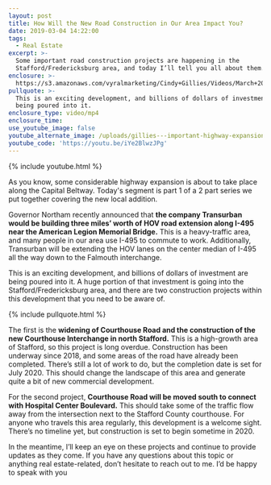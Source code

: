 ```yaml
---
layout: post
title: How Will the New Road Construction in Our Area Impact You?
date: 2019-03-04 14:22:00
tags:
  - Real Estate
excerpt: >-
  Some important road construction projects are happening in the
  Stafford/Fredericksburg area, and today I’ll tell you all about them.
enclosure: >-
  https://s3.amazonaws.com/vyralmarketing/Cindy+Gillies/Videos/March+2019/Stafford+%26+Fredericksburg+Real+Estate+Agent-+Important+Highway+Expansion+Happening+in+Our+Area.mp4
pullquote: >-
  This is an exciting development, and billions of dollars of investment are
  being poured into it.
enclosure_type: video/mp4
enclosure_time:
use_youtube_image: false
youtube_alternate_image: /uploads/gillies---important-highway-expansion-youtube.jpg
youtube_code: 'https://youtu.be/iYe2BlwzJPg'
---
```


{% include youtube.html %}

As you know, some considerable highway expansion is about to take place along the Capital Beltway. Today's segment is part 1 of a 2 part series we put together covering the new local addition.

Governor Northam recently announced that **the company Transurban would be building three miles’ worth of HOV road extension along I-495 near the American Legion Memorial Bridge.** This is a heavy-traffic area, and many people in our area use I-495 to commute to work. Additionally, Transurban will be extending the HOV lanes on the center median of I-495 all the way down to the Falmouth interchange.&nbsp;

This is an exciting development, and billions of dollars of investment are being poured into it. A huge portion of that investment is going into the Stafford/Fredericksburg area, and there are two construction projects within this development that you need to be aware of.

{% include pullquote.html %}

The first is the **widening of Courthouse Road and the construction of the new Courthouse Interchange in north Stafford.** This is a high-growth area of Stafford, so this project is long overdue. Construction has been underway since 2018, and some areas of the road have already been completed. There’s still a lot of work to do, but the completion date is set for July 2020. This should change the landscape of this area and generate quite a bit of new commercial development.&nbsp;

For the second project, **Courthouse Road will be moved south to connect with Hospital Center Boulevard.** This should take some of the traffic flow away from the intersection next to the Stafford County courthouse. For anyone who travels this area regularly, this development is a welcome sight. There’s no timeline yet, but construction is set to begin sometime in 2020.&nbsp;

In the meantime, I’ll keep an eye on these projects and continue to provide updates as they come. If you have any questions about this topic or anything real estate-related, don’t hesitate to reach out to me. I’d be happy to speak with you<br>&nbsp;